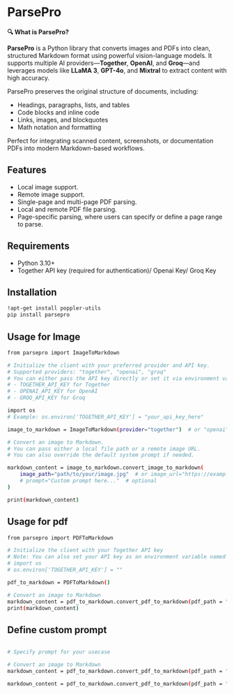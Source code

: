 # ParsePro


**🔍 What is ParsePro?**

**ParsePro** is a Python library that converts images and PDFs into clean, structured Markdown format using powerful vision-language models. It supports multiple AI providers—**Together**, **OpenAI**, and **Groq**—and leverages models like **LLaMA 3**, **GPT-4o**, and **Mixtral** to extract content with high accuracy.

ParsePro preserves the original structure of documents, including:

* Headings, paragraphs, lists, and tables
* Code blocks and inline code
* Links, images, and blockquotes
* Math notation and formatting

Perfect for integrating scanned content, screenshots, or documentation PDFs into modern Markdown-based workflows.


## Features

- Local image support.
- Remote image support.
- Single-page and multi-page PDF parsing.
- Local and remote PDF file parsing.
- Page-specific parsing, where users can specify or define a page range to parse.



## Requirements

- Python 3.10+
- Together API key (required for authentication)/ Openai Key/ Groq Key


## Installation

```bash
!apt-get install poppler-utils
pip install parsepro
```

## Usage for Image
```bash
from parsepro import ImageToMarkdown

# Initialize the client with your preferred provider and API key.
# Supported providers: "together", "openai", "groq"
# You can either pass the API key directly or set it via environment variable:
# - TOGETHER_API_KEY for Together
# - OPENAI_API_KEY for OpenAI
# - GROQ_API_KEY for Groq

import os
# Example: os.environ['TOGETHER_API_KEY'] = "your_api_key_here"

image_to_markdown = ImageToMarkdown(provider="together")  # or "openai", "groq"

# Convert an image to Markdown.
# You can pass either a local file path or a remote image URL.
# You can also override the default system prompt if needed.

markdown_content = image_to_markdown.convert_image_to_markdown(
    image_path="path/to/your/image.jpg"  # or image_url="https://example.com/image.png"
    # prompt="Custom prompt here..."  # optional
)

print(markdown_content)

```


## Usage for pdf
```bash
from parsepro import PDFToMarkdown

# Initialize the client with your Together API key
# Note: You can also set your API key as an environment variable named TOGETHER_API_KEY.
# import os 
# os.environ['TOGETHER_API_KEY'] = ""

pdf_to_markdown = PDFToMarkdown()

# Convert an image to Markdown
markdown_content = pdf_to_markdown.convert_pdf_to_markdown(pdf_path = "path/to/your/your_pdf.pdf") # pdf_url = "" and pages_to_parse = "2" or range "2-8"
print(markdown_content)
```


## Define  custom prompt

```bash

# Specify prompt for your usecase

# Convert an image to Markdown
markdown_content = pdf_to_markdown.convert_pdf_to_markdown(pdf_path = "path/to/your/your_pdf.pdf", prompt = "") # pdf_url = "" and pages_to_parse = "2" or range "2-8"

markdown_content = pdf_to_markdown.convert_pdf_to_markdown(pdf_path = "path/to/your/your_pdf.pdf",prompt = "")

```
